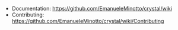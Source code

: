  * Documentation: https://github.com/EmanueleMinotto/crystal/wiki
 * Contributing: https://github.com/EmanueleMinotto/crystal/wiki/Contributing